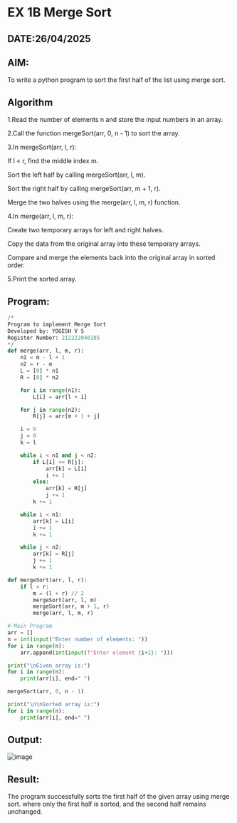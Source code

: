 # EX 1B Merge Sort
## DATE:26/04/2025
## AIM:
To write a python program to sort the first half of the list using merge sort.

## Algorithm
1.Read the number of elements n and store the input numbers in an array.

2.Call the function mergeSort(arr, 0, n - 1) to sort the array.

3.In mergeSort(arr, l, r):

  If l < r, find the middle index m.

  Sort the left half by calling mergeSort(arr, l, m).

  Sort the right half by calling mergeSort(arr, m + 1, r).

  Merge the two halves using the merge(arr, l, m, r) function.

4.In merge(arr, l, m, r):

  Create two temporary arrays for left and right halves.

  Copy the data from the original array into these temporary arrays.

  Compare and merge the elements back into the original array in sorted order.

5.Print the sorted array.   

## Program:
```py
/*
Program to implement Merge Sort
Developed by: YOGESH V S
Register Number: 212222040185 
*/
def merge(arr, l, m, r):
    n1 = m - l + 1
    n2 = r - m
    L = [0] * n1
    R = [0] * n2

    for i in range(n1):
        L[i] = arr[l + i]

    for j in range(n2):
        R[j] = arr[m + 1 + j]

    i = 0
    j = 0
    k = l

    while i < n1 and j < n2:
        if L[i] <= R[j]:
            arr[k] = L[i]
            i += 1
        else:
            arr[k] = R[j]
            j += 1
        k += 1

    while i < n1:
        arr[k] = L[i]
        i += 1
        k += 1

    while j < n2:
        arr[k] = R[j]
        j += 1
        k += 1

def mergeSort(arr, l, r):
    if l < r:
        m = (l + r) // 2
        mergeSort(arr, l, m)
        mergeSort(arr, m + 1, r)
        merge(arr, l, m, r)

# Main Program
arr = []
n = int(input("Enter number of elements: "))
for i in range(n):
    arr.append(int(input(f"Enter element {i+1}: ")))

print("\nGiven array is:")
for i in range(n):
    print(arr[i], end=" ")

mergeSort(arr, 0, n - 1)

print("\n\nSorted array is:")
for i in range(n):
    print(arr[i], end=" ")

```

## Output:
![image](https://github.com/user-attachments/assets/4fb69389-10ea-4e9b-96f0-a6ad3f50a455)



## Result:
The program successfully sorts the first half of the given array using merge sort. where only the first half is sorted, and the second half remains unchanged.

